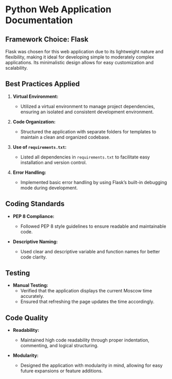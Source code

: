 # Python Web Application Documentation

## Framework Choice: Flask

Flask was chosen for this web application due to its lightweight nature and flexibility, making it ideal for developing simple to moderately complex applications. Its minimalistic design allows for easy customization and scalability.

## Best Practices Applied

1. **Virtual Environment:**
   - Utilized a virtual environment to manage project dependencies, ensuring an isolated and consistent development environment.

2. **Code Organization:**
   - Structured the application with separate folders for templates to maintain a clean and organized codebase.

3. **Use of `requirements.txt`:**
   - Listed all dependencies in `requirements.txt` to facilitate easy installation and version control.

4. **Error Handling:**
   - Implemented basic error handling by using Flask’s built-in debugging mode during development.

## Coding Standards

- **PEP 8 Compliance:**
  - Followed PEP 8 style guidelines to ensure readable and maintainable code.
  
- **Descriptive Naming:**
  - Used clear and descriptive variable and function names for better code clarity.

## Testing

- **Manual Testing:**
  - Verified that the application displays the current Moscow time accurately.
  - Ensured that refreshing the page updates the time accordingly.

## Code Quality

- **Readability:**
  - Maintained high code readability through proper indentation, commenting, and logical structuring.

- **Modularity:**
  - Designed the application with modularity in mind, allowing for easy future expansions or feature additions.